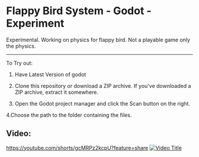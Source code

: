 # Flappy Bird System - Godot - Experiment
Experimental. Working on physics for flappy bird. Not a playable game only the physics.
<hr>
To Try out:

  1. Have Latest Version of godot
  
  2. Clone this repository or download a ZIP archive. If you've downloaded a ZIP archive, extract it somewhere.
     
  3. Open the Godot project manager and click the Scan button on the right.
     
  4.Choose the path to the folder containing the files.

## Video:
https://youtube.com/shorts/gcMRPz2kcpU?feature=share
[![Video Title](https://img.youtube.com/vi/gcMRPz2kcpU/0.jpg)](https://www.youtube.com/watch?v=gcMRPz2kcpU)

